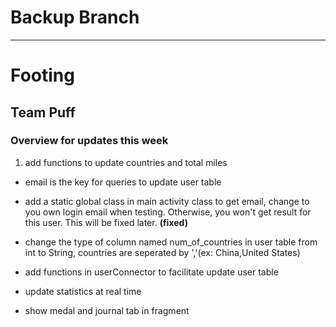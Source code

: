 # Backup Branch
----
# Footing
## Team Puff

### Overview for updates this week

1. add functions to update countries and total miles

- email is the key for queries to update user table

- add a static global class in main activity class to get email, change to you own login email when testing. Otherwise, you won't get result for this user. This will be fixed later. **(fixed)**

- change the type of column named num_of_countries in user table from int to String, countries are seperated by ','(ex: China,United States)

- add functions in userConnector to facilitate update user table

- update statistics at real time

- show medal and journal tab in fragment
 
